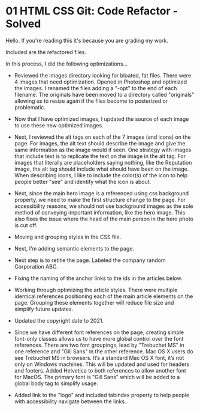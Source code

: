# 01 HTML CSS Git: Code Refactor - Solved

Hello. If you're reading this it's because you are grading my work.

Included are the refactored files.

In this process, I did the following optimizations...

* Reviewed the images directory looking for bloated, fat files. There were 4 images that need optimization. Opened in Photoshop and optimized the images. I renamed the files adding a "-opt" to the end of each filename. The originals have been moved to a directory called "originals" allowing us to resize again if the files become to posterized or problematic.

* Now that I have optimized images, I updated the source of each image to use these new optimized images.

* Next, I reviewed the alt tags on each of the 7 images (and icons) on the page. For images, the alt text should describe the image and give the same information as the image would if seen. One strategy with images that include text is to replicate the text on the image in the alt tag. For images that literally are placeholders saying nothing, like the Reputation image, the alt tag should include what should have been on the image. When describing icons, I like to include the color(s) of the icon to help people better "see" and identify what the icon is about.

* Next, since the main hero image is a referenced using css background property, we need to make the first structure change to the page. For accessibility reasons, we should not use background images as the sole method of conveying important information, like the hero image. This also fixes the issue where the head of the main person in the hero photo is cut off.

* Moving and grouping styles in the CSS file.

* Next, I'm adding semantic elements to the page.

* Next step is to retitle the page. Labeled the company random Corporation ABC.

* Fixing the naming of the anchor links to the ids in the articles below.

* Working through optimizing the article styles. There were multiple identical references positioning each of the main article elements on the page. Grouping these elements together will reduce file size and simplify future updates.

* Updated the copyright date to 2021.

* Since we have different font references on the page, creating simple font-only classes allows us to have more global control over the font references. There are two font groupings, lead by "Trebuchet MS" in one reference and "Gill Sans" in the other reference. Mac OS X users do see Trebuchet MS in browsers. It’s a standard Mac OS X font, it’s not only on Windows machines. This will be updated and used for headers and footers. Added Helvetica to both references to allow another font for MacOS. The primary font is "Gill Sans" which will be added to a global body tag to simplify usage.

* Added link to the "logo" and included tabindex property to help people with accessibility navigate between the links.